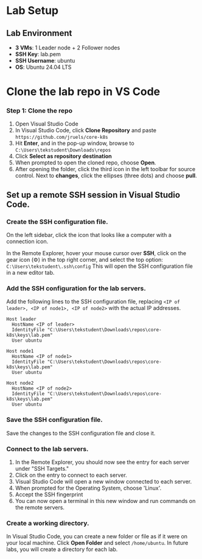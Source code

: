 # Lab Setup 
## Lab Environment
- **3 VMs**: 1 Leader node + 2 Follower nodes
- **SSH Key**: lab.pem 
- **SSH Username**: ubuntu
- **OS**: Ubuntu 24.04 LTS



# Clone the lab repo in VS Code

### Step 1: Clone the repo

1. Open Visual Studio Code
2. In Visual Studio Code, click **Clone Repository** and paste `https://github.com/jruels/core-k8s`
3. Hit **Enter**, and in the pop-up window, browse to `C:\Users\tekstudent\Downloads\repos`
4. Click **Select as repository destination**
5. When prompted to open the cloned repo, choose **Open**.
6. After opening the folder, click the third icon in the left toolbar for source control. Next to **changes**, click the ellipses (three dots) and choose **pull**.

## Set up a remote SSH session in Visual Studio Code.   

### Create the SSH configuration file.

On the left sidebar, click the icon that looks like a computer with a connection icon.

In the Remote Explorer, hover your mouse cursor over **SSH**, click on the gear icon (⚙️) in the top right corner, and select the top option: `C:\Users\tekstudent\.ssh\config` This will open the SSH configuration file in a new editor tab.


### Add the SSH configuration for the lab servers.

Add the following lines to the SSH configuration file, replacing `<IP of leader>, <IP of node1>, <IP of node2>` with the actual IP addresses.

```plaintext
Host leader
  HostName <IP of leader>
  IdentityFile "C:\Users\tekstudent\Downloads\repos\core-k8s\keys\lab.pem"
  User ubuntu
  
Host node1
  HostName <IP of node1>
  IdentityFile "C:\Users\tekstudent\Downloads\repos\core-k8s\keys\lab.pem"
  User ubuntu
  
Host node2
  HostName <IP of node2>
  IdentityFile "C:\Users\tekstudent\Downloads\repos\core-k8s\keys\lab.pem"
  User ubuntu
```

### Save the SSH configuration file.

Save the changes to the SSH configuration file and close it.


### Connect to the lab servers.

1. In the Remote Explorer, you should now see the entry for each server under "SSH Targets."
2. Click on the entry to connect to each server.
3. Visual Studio Code will open a new window connected to each server.
4. When prompted for the Operating System, choose 'Linux'.  
5. Accept the SSH fingerprint
6. You can now open a terminal in this new window and run commands on the remote servers.

### Create a working directory.

In Visual Studio Code, you can create a new folder or file as if it were on your local machine.
Click **Open Folder** and select `/home/ubuntu`.
In future labs, you will create a directory for each lab.

